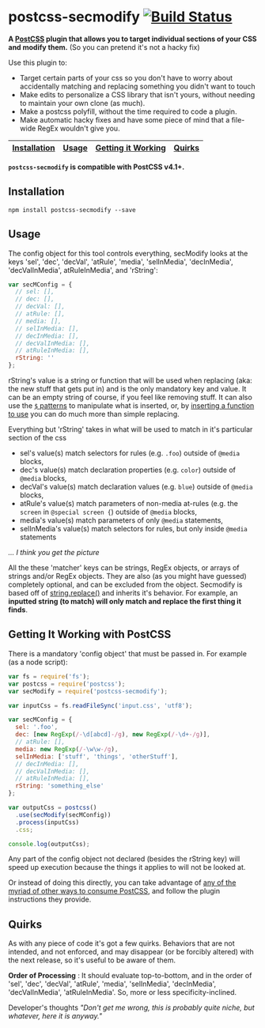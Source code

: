 # postcss-secmodify [![Build Status](https://travis-ci.org/travco/postcss-secmodify.svg?branch=master)](https://travis-ci.org/travco/postcss-secmodify)

**A [PostCSS](https://github.com/postcss/postcss) plugin that allows you to target individual sections of your CSS and modify them.** 
(So you can pretend it's not a hacky fix)

Use this plugin to:
- Target certain parts of your css so you don't have to worry about accidentally matching and replacing something you didn't want to touch
- Make edits to personalize a CSS library that isn't yours, without needing to maintain your own clone (as much).
- Make a postcss polyfill, without the time required to code a plugin.
- Make automatic hacky fixes and have some piece of mind that a file-wide RegEx wouldn't give you.

[Installation](https://github.com/travco/postcss-secmodify#installation) | [Usage](https://github.com/travco/postcss-secmodify#usage) | [Getting it Working](https://github.com/travco/postcss-secmodify#getting-it-working-with-postcss) | [Quirks](https://github.com/travco/postcss-secmodify#quirks)
--- | --- | --- | ---



**`postcss-secmodify` is compatible with PostCSS v4.1+.**

## Installation
```
npm install postcss-secmodify --save
```

## Usage

The config object for this tool controls everything, secModify looks at the keys 'sel', 'dec', 'decVal', 'atRule', 'media', 'selInMedia', 'decInMedia', 'decValInMedia', atRuleInMedia', and 'rString':
```js
var secMConfig = {
  // sel: [],
  // dec: [],
  // decVal: [],
  // atRule: [],
  // media: [],
  // selInMedia: [],
  // decInMedia: [],
  // decValInMedia: [],
  // atRuleInMedia: [],
  rString: ''
};
```
rString's value is a string or function that will be used when replacing (aka: the new stuff that gets put in) and is the only mandatory key and value. It can be an empty string of course, if you feel like removing stuff. It can also use the [`$` patterns](https://developer.mozilla.org/en-US/docs/Web/JavaScript/Reference/Global_Objects/String/replace#Specifying_a_string_as_a_parameter) to manipulate what is inserted, or, by [inserting a function to use](https://developer.mozilla.org/en-US/docs/Web/JavaScript/Reference/Global_Objects/String/replace#Specifying_a_function_as_a_parameter) you can do much more than simple replacing.

Everything but 'rString' takes in what will be used to match in it's particular section of the css
- sel's value(s) match selectors for rules (e.g. `.foo`) outside of `@media` blocks,
- dec's value(s) match declaration properties (e.g. `color`) outside of `@media` blocks,
- decVal's value(s) match declaration values (e.g. `blue`) outside of `@media` blocks,
- atRule's value(s) match parameters of non-media at-rules (e.g. the `screen` in `@special screen {`) outside of `@media` blocks,
- media's value(s) match parameters of only `@media` statements,
- selInMedia's value(s) match selectors for rules, but only inside `@media` statements

*... I think you get the picture*

All the these 'matcher' keys can be strings, RegEx objects, or arrays of strings and/or RegEx objects. They are also (as you might have guessed) completely optional, and can be excluded from the object. Secmodify is based off of [string.replace()](https://developer.mozilla.org/en-US/docs/Web/JavaScript/Reference/Global_Objects/String/replace) and inherits it's behavior. For example, an **inputted string (to match) will only match and replace the first thing it finds**.

## Getting It Working with PostCSS

There is a mandatory 'config object' that must be passed in. For example (as a node script):

```js
var fs = require('fs');
var postcss = require('postcss');
var secModify = require('postcss-secmodify');

var inputCss = fs.readFileSync('input.css', 'utf8');

var secMConfig = {
  sel: '.foo',
  dec: [new RegExp(/-\d[abcd]-/g), new RegExp(/-\d+-/g)],
  // atRule: [],
  media: new RegExp(/-\w\w-/g),
  selInMedia: ['stuff', 'things', 'otherStuff'],
  // decInMedia: [],
  // decValInMedia: [],
  // atRuleInMedia: [],
  rString: 'something_else'
};

var outputCss = postcss()
  .use(secModify(secMConfig))
  .process(inputCss)
  .css;

console.log(outputCss);
```
Any part of the config object not declared (besides the rString key) will speed up execution because the things it applies to will not be looked at.

Or instead of doing this directly, you can take advantage of [any of the myriad of other ways to consume PostCSS](https://github.com/postcss/postcss#usage), and follow the plugin instructions they provide.

## Quirks
As with any piece of code it's got a few quirks. Behaviors that are not intended, and not enforced, and may disappear (or be forcibly altered) with the next release, so it's useful to be aware of them.

**Order of Processing** : It should evaluate top-to-bottom, and in the order of 'sel', 'dec', 'decVal', 'atRule', 'media', 'selInMedia', 'decInMedia', 'decValInMedia', 'atRuleInMedia'. So, more or less specificity-inclined.

Developer's thoughts *"Don't get me wrong, this is probably quite niche, but whatever, here it is anyway."*
